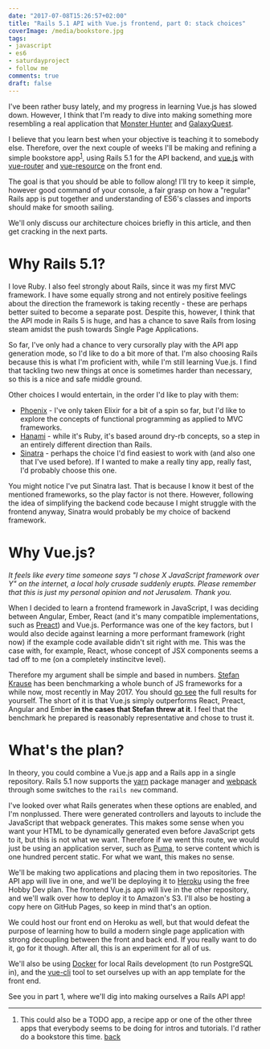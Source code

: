 ```yaml
---
date: "2017-07-08T15:26:57+02:00"
title: "Rails 5.1 API with Vue.js frontend, part 0: stack choices"
coverImage: /media/bookstore.jpg
tags:
- javascript
- es6
- saturdayproject
- follow me
comments: true
draft: false
---
```


I've been rather busy lately, and my progress in learning Vue.js has slowed down. However, I think that I'm ready to dive into making
something more resembling a real application that [Monster Hunter](http://localhost:1313/2017/06/saturday-project-monster-hunting-with-vue.js/) and [GalaxyQuest](/2017/06/saturday-project-galaxyquest---fuzzily-searching-github-stars/).

I believe that you learn best when your objective is teaching it to somebody else. Therefore, over the next couple of weeks
I'll be making and refining a simple bookstore app<sup><a href="#ft1" name="fr1">1</a></sup>, using Rails 5.1 for the API backend, and [vue.js](https://vuejs.org/)
with [vue-router](https://github.com/vuejs/vue-router) and [vue-resource](https://github.com/pagekit/vue-resource) on the
front end.

The goal is that you should be able to follow along! I'll try to keep it simple, however  good command of your console, 
a fair grasp on how a "regular" Rails app is put together and understanding of ES6's classes and imports should make for
smooth sailing.

We'll only discuss our architecture choices briefly in this article, and then get cracking in the next parts.

# Why Rails 5.1?

I love Ruby. I also feel strongly about Rails, since it was my first MVC framework. I have some equally strong and not
entirely positive feelings about the direction the framework is taking recently - these are perhaps better suited to become
a separate post. Despite this, however, I think that the API mode in Rails 5 is huge, and has a chance to save Rails from
losing steam amidst the push towards Single Page Applications.

So far, I've only had a chance to very cursorally play with the API app generation mode, so I'd like to do a bit more of
that. I'm also choosing Rails because this is what I'm proficient with, while I'm still learning Vue.js. I find that tackling
two new things at once is sometimes harder than necessary, so this is a nice and safe middle ground.

Other choices I would entertain, in the order I'd like to play with them:

* [Phoenix](http://www.phoenixframework.org/) - I've only taken Elixir for a bit of a spin so far, but I'd like to explore the
concepts of functional programming as applied to MVC frameworks.
* [Hanami](http://hanamirb.org/) - while it's Ruby, it's based around dry-rb concepts, so a step in an entirely different direction than Rails.
* [Sinatra](http://www.sinatrarb.com/) - perhaps the choice I'd find easiest to work with (and also one that I've used before).
If I wanted to make a really tiny app, really fast, I'd probably choose this one.

You might notice I've put Sinatra last. That is because I know it best of the mentioned frameworks, so the play factor is
not there. However, following the idea of simplifying the backend code because I might struggle with the frontend anyway,
Sinatra would probably be my choice of backend framework.

# Why Vue.js?

_It feels like every time someone says "I chose X JavaScript framework over Y" on the internet, a local holy crusade suddenly 
erupts. Please remember that this is just my personal opinion and not Jerusalem. Thank you._

When I decided to learn a frontend framework in JavaScript, I was deciding between Angular, Ember, React (and it's many
compatible implementations, such as [Preact](https://github.com/developit/preact)) and Vue.js. Performance was one of the 
key factors, but I would also decide against learning a more performant framework (right now) if the example code available
didn't sit right with me. This was the case with, for example, React, whose concept of JSX components seems a tad off to me
(on a completely instincitve level).

 Therefore my argument shall be simple and based in numbers. [Stefan Krause](http://www.stefankrause.net/wp/?p=431) has been 
 benchmarking a whole bunch of JS frameworks for a while now, most recently in May 2017. You should [go see](http://www.stefankrause.net/js-frameworks-benchmark6/webdriver-ts-results/table.html) the full results for yourself. The short of it
 is that Vue.js simply outperforms React, Preact, Angular and Ember **in the cases that Stefan threw at it**. I feel that
 the benchmark he prepared is reasonably representative and chose to trust it.

# What's the plan?

In theory, you could combine a Vue.js app and a Rails app in a single repository. Rails 5.1 now supports the 
[yarn](https://yarnpkg.com/lang/en/) package manager and [webpack](https://webpack.github.io/) through some switches to the
`rails new` command.

I've looked over what Rails generates when these options are enabled, and I'm nonplussed. There were generated controllers
and layouts to include the JavaScript that webpack generates. This makes some sense when you want your HTML to be dynamically
generated even before JavaScript gets to it, but this is not what we want. Therefore if we went this route, we would just
be using an application server, such as [Puma](https://github.com/puma/puma), to serve content which is one hundred percent
static. For what we want, this makes no sense.

We'll be making two applications and placing them in two repositories. The API app will live in one, and we'll be deploying
it to [Heroku](https://heroku.com) using the free Hobby Dev plan. The frontend Vue.js app will live in the other repository,
and we'll walk over how to deploy it to Amazon's S3. I'll also be hosting a copy here on GitHub Pages, so keep in mind that's
an option.

We could host our front end on Heroku as well, but that would defeat the purpose of learning how to build a modern single
page application with strong decoupling between the front and back end. If you really want to do it, go for it though. After
all, this is an experiment for all of us.

We'll also be using [Docker](https://www.docker.com/) for local Rails development (to run PostgreSQL in), and the
[vue-cli](https://github.com/vuejs/vue-cli) tool to set ourselves up with an app template for the front end.

See you in part 1, where we'll dig into making ourselves a Rails API app!

---

1. <a name="ft1"></a> This could also be a TODO app, a recipe app or one of the other three apps that everybody seems to be
doing for intros and tutorials. I'd rather do a bookstore this time. <a href="#fr1">back</a>